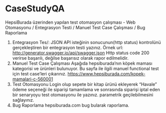 # CaseStudyQA
HepsiBurada üzerinden yapılan test otomasyon çalışması - Web Otomasyonu / Entegrasyon Testi / Manuel Test Case Çalışması / Bug Raporlama


1. Entegrasyon Tes/:
JSON API isteğinin sonucunun(http status) kontrolünü gerçekleştiren bir entegrasyon testi
yazınız.
Örnek url: http://generator.swagger.io/api/swagger.json
Http status code 200 verirse başarılı, değilse başarısız olarak rapor edilmelidir.
2. Manuel Test Case Çalışması
Aşağıda hepsiburada’nın köpek maması kategorisi ve ürünleri bulunuyor. Bu sayfa ile ilgili
manuel functional test için test case’leri çıkarınız.
https://www.hepsiburada.com/kopek-mamalari-c-560001
3. Test Otomasyonu
Login olup sepete bir kitap ürünü ekleyerek “Havale” ödeme seçeneği ile siparişi tamamlama
ve sonrasında siparişi iptal eden bir senaryoyu test otomasyonu ile yazınız.
parametrik geçilebilmesini sağlayınız. 
4. Bug Raporlama
hepsiburada.com bug bularak raporlama.

